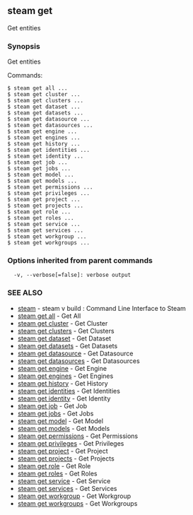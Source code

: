 ## steam get

Get entities

### Synopsis


Get entities

Commands:

    $ steam get all ...
    $ steam get cluster ...
    $ steam get clusters ...
    $ steam get dataset ...
    $ steam get datasets ...
    $ steam get datasource ...
    $ steam get datasources ...
    $ steam get engine ...
    $ steam get engines ...
    $ steam get history ...
    $ steam get identities ...
    $ steam get identity ...
    $ steam get job ...
    $ steam get jobs ...
    $ steam get model ...
    $ steam get models ...
    $ steam get permissions ...
    $ steam get privileges ...
    $ steam get project ...
    $ steam get projects ...
    $ steam get role ...
    $ steam get roles ...
    $ steam get service ...
    $ steam get services ...
    $ steam get workgroup ...
    $ steam get workgroups ...

### Options inherited from parent commands

```
  -v, --verbose[=false]: verbose output
```

### SEE ALSO
* [steam](steam.md)	 - steam v build : Command Line Interface to Steam
* [steam get all](steam_get_all.md)	 - Get All
* [steam get cluster](steam_get_cluster.md)	 - Get Cluster
* [steam get clusters](steam_get_clusters.md)	 - Get Clusters
* [steam get dataset](steam_get_dataset.md)	 - Get Dataset
* [steam get datasets](steam_get_datasets.md)	 - Get Datasets
* [steam get datasource](steam_get_datasource.md)	 - Get Datasource
* [steam get datasources](steam_get_datasources.md)	 - Get Datasources
* [steam get engine](steam_get_engine.md)	 - Get Engine
* [steam get engines](steam_get_engines.md)	 - Get Engines
* [steam get history](steam_get_history.md)	 - Get History
* [steam get identities](steam_get_identities.md)	 - Get Identities
* [steam get identity](steam_get_identity.md)	 - Get Identity
* [steam get job](steam_get_job.md)	 - Get Job
* [steam get jobs](steam_get_jobs.md)	 - Get Jobs
* [steam get model](steam_get_model.md)	 - Get Model
* [steam get models](steam_get_models.md)	 - Get Models
* [steam get permissions](steam_get_permissions.md)	 - Get Permissions
* [steam get privileges](steam_get_privileges.md)	 - Get Privileges
* [steam get project](steam_get_project.md)	 - Get Project
* [steam get projects](steam_get_projects.md)	 - Get Projects
* [steam get role](steam_get_role.md)	 - Get Role
* [steam get roles](steam_get_roles.md)	 - Get Roles
* [steam get service](steam_get_service.md)	 - Get Service
* [steam get services](steam_get_services.md)	 - Get Services
* [steam get workgroup](steam_get_workgroup.md)	 - Get Workgroup
* [steam get workgroups](steam_get_workgroups.md)	 - Get Workgroups


